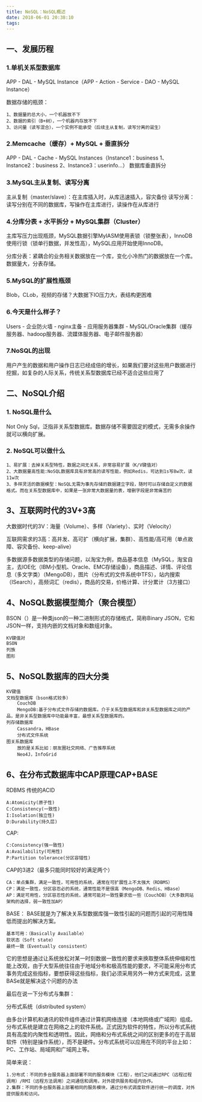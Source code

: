 ```yaml
---
title: NoSQL：NoSQL概述
date: 2018-06-01 20:38:10
tags:
---
```

## 一、发展历程
### 1.单机关系型数据库
APP - DAL - MySQL Instance（APP - Action - Service - DAO - MySQL Instance）
<!--![单机结构图](../../resource/images/1.png)-->
数据存储的瓶颈：

    1、数据量的总大小，一个机器放不下
    2、数据的索引（B+树），一个机器内存放不下
    3、访问量（读写混合），一个实例不能承受（后续主从复制，读写分离的诞生）
### 2.Memcache（缓存）+ MySQL + 垂直拆分
APP - DAL - Cache - MySQL Instances（Instance1：business 1、Instance2：business 2、Instance3：userinfo...）
数据库垂直拆分
### 3.MySQL主从复制、读写分离
主从复制（master/slave）：在主库插入时，从库迅速插入，容灾备份
读写分离：读写分别在不同的数据库，写操作在主库进行，读操作在从库进行
### 4.分库分表 + 水平拆分 + MySQL集群（Cluster）
主库写压力出现瓶颈，MySQL数据引擎MyIASM使用表锁（锁整张表），InnoDB使用行锁（锁单行数据，并发性高），MySQL应用开始使用InnoDB。

分库分表：紧耦合的业务相关数据放在一个库，变化小冷热门的数据放在一个库。数据量大，分表存储。
### 5.MySQL的扩展性瓶颈
Blob，CLob，视频的存储？大数据下IO压力大，表结构更困难
### 6.今天是什么样子？
Users - 企业防火墙 - nginx主备 - 应用服务器集群 - MySQL/Oracle集群（缓存服务器、hadoop服务器、流媒体服务器、电子邮件服务器） 
### 7.NoSQL的出现
用户产生的数据和用户操作日志已经成倍的增长，如果我们要对这些用户数据进行挖掘，如复杂的人际关系，传统关系型数据库已经不适合这些应用了
## 二、NoSQL介绍
### 1. NoSQL是什么
Not Only Sql，泛指非关系型数据库。数据存储不需要固定的模式，无需多余操作就可以横向扩展。
### 2. NoSQL可以做什么
    1、易扩展：去掉关系型特性，数据之间无关系，非常容易扩展（K/V键值对）
    2、大数据量高性能:NoSQL数据库具有非常高的读写性能，例如Redis，可达到1s写8w次，读11w次
    3、多样灵活的数据模型：NoSQL无需为事先存储的数据建立字段，随时可以存储自定义的数据格式。而在关系型数据库中，如果是一张非常大数据量的表，增删字段是非常痛苦的
## 3、互联网时代的3V+3高
大数据时代的3V：海量（Volume）、多样（Variety）、实时（Velocity）

互联网需求的3高：高并发、高可扩（横向扩展，集群）、高性能/高可用（单点故障、容灾备份、keep-alive）

多数据源多数据类型的存储问题，以淘宝为例，商品基本信息（MySQL，淘宝自主，去IOE化（IBM小型机、Oracle、EMC存储设备），商品描述、详情、评论信息（多文字类）（MengoDB），图片（分布式的文件系统中TFS），站内搜索（ISearch），高频词汇（redis），商品的交易，价格计算、计分累计（3方接口）
## 4、NoSQL数据模型简介（聚合模型）
BSON（）是一种类json的一种二进制形式的存储格式，简称Binary JSON，它和JSON一样，支持内嵌的文档对象和数组对象。

    KV键值对
    BSON
    列族
    图形
## 5、NoSQL数据库的四大分类
    KV键值
    文档型数据库（bson格式较多）
        CouchDB
        MengoDB:基于分布式文件存储的数据库。介于关系型数据库和非关系型数据库之间的产品，是非关系型数据库中功能最丰富，最想关系型数据库的。
    列存储数据库
        Cassandra，HBase
        分布式文件系统  
    图关系数据库
        放的是关系比如：朋友圈社交网络、广告推荐系统
        Neo4J，InfoGrid
## 6、在分布式数据库中CAP原理CAP+BASE
RDBMS 传统的ACID

    A:Atomicity(原子性)
    C:Consistency(一致性)
    I:Isolation(独立性)
    D:Durability(持久层)

CAP:
    
    C:Consistency(强一致性)
    A:Availability(可用性)
    P:Partition tolerance(分区容错性)
CAP的3进2（最多只能同时较好的满足两个）

    CA：单点集群，满足一致性，可用性的系统，通常在可扩展性上不太强大（RDBMS）
    CP：满足一致性，分区容忍必的系统，通常性能不是很高（MengoDB、Redis、HBase）
    AP：满足可用性，分区容忍性的系统，通常可能对一致性要求低一些（CouchDB）（大多数网站架构的选择，弱一致性加AP）
BASE：
    BASE就是为了解决关系型数据库强一致性引起的问题而引起的可用性降低而提出的解决方案。

    基本可用：（Basically Available）
    软状态（Soft state）
    最终一致（Eventually consistent）
它的思想是通过让系统放松对某一时刻数据一致性的要求来换取整体系统伸缩和性能上改观，由于大型系统往往由于地域分布和极高性能的要求，不可能采用分布式事务完成这些指标，要想获得这些指标，我们必须采用另外一种方式来完成，这里BASe就是解决这个问题的办法

最后在说一下分布式与集群：

分布式系统（distributed system）

由多台计算机和通讯的软件组件通过计算机网络连接（本地网络或广域网）组成。分布式系统是建立在网络之上的软件系统。正式因为软件的特性，所以分布式系统具有高度的内聚性和透明性。因此，网络和分布式系统之间的区别更多的在于高层软件（特别是操作系统），而不是硬件。分布式系统可以应用在不同的平台上如：PC、工作站、局域网和广域网上等。

简单来说：

    1.分布式：不同的多台服务器上面部署不同的服务模块（工程），他们之间通过RPC（远程过程调用）/RMI（远程方法调用）之间通信和调用，对外提供服务和组内协作。
    2.集群：不同的多台服务器上部署相同的服务模块，通过分布式调度软件进行统一的调度，对外提供服务和访问。




